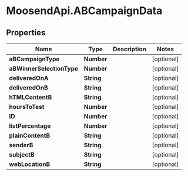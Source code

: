 # MoosendApi.ABCampaignData

## Properties
Name | Type | Description | Notes
------------ | ------------- | ------------- | -------------
**aBCampaignType** | **Number** |  | [optional] 
**aBWinnerSelectionType** | **Number** |  | [optional] 
**deliveredOnA** | **String** |  | [optional] 
**deliveredOnB** | **String** |  | [optional] 
**hTMLContentB** | **String** |  | [optional] 
**hoursToTest** | **Number** |  | [optional] 
**ID** | **Number** |  | [optional] 
**listPercentage** | **Number** |  | [optional] 
**plainContentB** | **String** |  | [optional] 
**senderB** | **String** |  | [optional] 
**subjectB** | **String** |  | [optional] 
**webLocationB** | **String** |  | [optional] 


